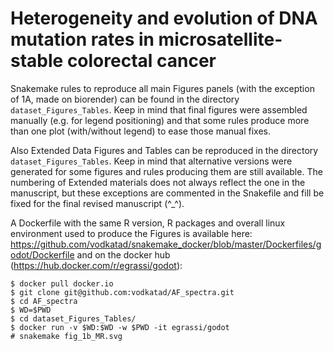 # Heterogeneity and evolution of DNA mutation rates in microsatellite-stable colorectal cancer

Snakemake rules to reproduce all main Figures panels (with the exception of 1A, made on biorender) can be found in the directory `dataset_Figures_Tables`.
Keep in mind that final figures were assembled manually (e.g. for legend positioning) and that some rules produce more than one plot (with/without legend) to ease
those manual fixes.                                                                                                                                           

Also Extended Data Figures and Tables can be reproduced in the directory `dataset_Figures_Tables`. Keep in mind that alternative versions were generated for some figures and rules producing them are still available.
The numbering of Extended materials does not always reflect the one in the manuscript, but these exceptions are commented in the Snakefile and fill be fixed for the final revised manuscript (^_^).

A Dockerfile with the same R version, R packages and overall linux environment used to produce the Figures is available here: https://github.com/vodkatad/snakemake_docker/blob/master/Dockerfiles/godot/Dockerfile and on the docker hub (https://hub.docker.com/r/egrassi/godot):
```
$ docker pull docker.io
$ git clone git@github.com:vodkatad/AF_spectra.git
$ cd AF_spectra
$ WD=$PWD
$ cd dataset_Figures_Tables/
$ docker run -v $WD:$WD -w $PWD -it egrassi/godot  
# snakemake fig_1b_MR.svg
```
